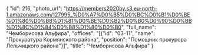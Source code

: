{
    "id": 216,
    "photo_url": "https://members2020by.s3.eu-north-1.amazonaws.com/127995_%D0%A7%D0%B5%D0%BC%D0%B1%D0%BE%D1%80%D0%B8%D1%81%D0%BE%D0%B2%D0%B0%D0%90%D0%BB%D1%8C%D1%84%D0%B8%D1%80%D0%B0",
    "full_name": "Чемборисова Альфира",
    "offices": "[{\"id\": \"03-11\", \"name\": \"Прокуратура Кормянского района\", \"position\": \"Помощник прокурора Лельчицкого района\"}]",
    "title": "Чемборисова Альфира"
}